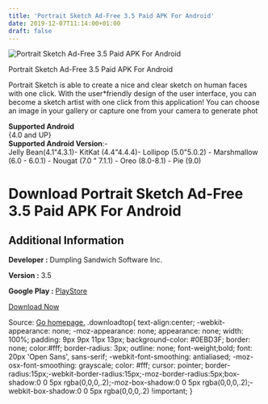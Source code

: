 ```yaml
---
title: 'Portrait Sketch Ad-Free 3.5 Paid APK For Android'
date: 2019-12-07T11:14:00+01:00
draft: false
---
```


![Portrait Sketch Ad-Free 3.5 Paid APK For Android](https://i0.wp.com/apkhome.net/wp-content/uploads/2019/12/Portrait-Sketch-Ad-Free-3.5-Paid.png "Portrait Sketch Ad-Free 3.5 Paid APK For Android")

  

Portrait Sketch Ad-Free 3.5 Paid APK For Android

Portrait Sketch is able to create a nice and clear sketch on human faces with one click. With the user\*friendly design of the user interface, you can become a sketch artist with one click from this application! You can choose an image in your gallery or capture one from your camera to generate phot

**Supported Android**  
{4.0 and UP}  
**Supported Android Version**:-  
Jelly Bean(4.1"4.3.1)- KitKat (4.4"4.4.4)- Lollipop (5.0"5.0.2) - Marshmallow (6.0 - 6.0.1) - Nougat (7.0 " 7.1.1) - Oreo (8.0-8.1) - Pie (9.0)

Download Portrait Sketch Ad-Free 3.5 Paid APK For Android
=========================================================

Additional Information
----------------------

**Developer :** Dumpling Sandwich Software Inc.

**Version :** 3.5

**Google Play :** [PlayStore](https://play.google.com/store/apps/details?id=com.dumplingsandwich.portraitsketchpro)

  

[Download Now](https://store4app.co/post/portrait-sketch-ad-free-3-5-paid-apk-for-android_1575711605)

  
Source: [Go homepage.](https://store4app.co/post/portrait-sketch-ad-free-3-5-paid-apk-for-android_1575711605) .downloadtop{ text-align:center; -webkit-appearance: none; -moz-appearance: none; appearance: none; width: 100%; padding: 9px 9px 11px 13px; background-color: #0EBD3F; border: none; color:#fff; border-radius: 3px; outline: none; font-weight;bold; font: 20px 'Open Sans', sans-serif; -webkit-font-smoothing: antialiased; -moz-osx-font-smoothing: grayscale; color: #fff; cursor: pointer; border-radius:15px;-webkit-border-radius:15px;-moz-border-radius:5px;box-shadow:0 0 5px rgba(0,0,0,.2);-moz-box-shadow:0 0 5px rgba(0,0,0,.2);-webkit-box-shadow:0 0 5px rgba(0,0,0,.2) !important; }